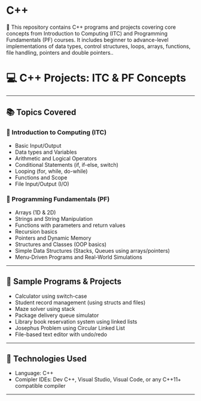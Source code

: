 # C++
🚀 This repository contains C++ programs and projects covering core concepts from Introduction to Computing (ITC) and Programming Fundamentals (PF) courses. It includes beginner to advance-level implementations of data types, control structures, loops, arrays, functions, file handling, pointers and double pointers..
# 💻 C++ Projects: ITC & PF Concepts
---

## 📚 Topics Covered

### 🔰 Introduction to Computing (ITC)
- Basic Input/Output
- Data types and Variables
- Arithmetic and Logical Operators
- Conditional Statements (if, if-else, switch)
- Looping (for, while, do-while)
- Functions and Scope
- File Input/Output (I/O)

### 🧠 Programming Fundamentals (PF)
- Arrays (1D & 2D)
- Strings and String Manipulation
- Functions with parameters and return values
- Recursion basics
- Pointers and Dynamic Memory
- Structures and Classes (OOP basics)
- Simple Data Structures (Stacks, Queues using arrays/pointers)
- Menu-Driven Programs and Real-World Simulations

---

## 🧾 Sample Programs & Projects
- Calculator using switch-case
- Student record management (using structs and files)
- Maze solver using stack
- Package delivery queue simulator
- Library book reservation system using linked lists
- Josephus Problem using Circular Linked List
- File-based text editor with undo/redo

---

## 🔧 Technologies Used
- Language: C++
- Comipler IDEs: Dev C++, Visual Studio, Visual Code, or any C++11+ compatible compiler

---
